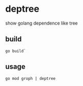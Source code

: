 # deptree

show golang dependence like tree

## build

```shell
go build`
```

## usage

```shell
go mod groph | deptree

```
